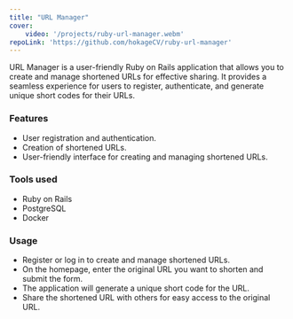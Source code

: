 ```yaml
---
title: "URL Manager"
cover:
    video: '/projects/ruby-url-manager.webm'
repoLink: 'https://github.com/hokageCV/ruby-url-manager'
---
```


URL Manager is a user-friendly Ruby on Rails application that allows you to create and manage shortened URLs for effective sharing. It provides a seamless experience for users to register, authenticate, and generate unique short codes for their URLs.

### Features

-   User registration and authentication.
-   Creation of shortened URLs.
-   User-friendly interface for creating and managing shortened URLs.

### Tools used

-   Ruby on Rails
-   PostgreSQL
-   Docker

### Usage

-   Register or log in to create and manage shortened URLs.
-   On the homepage, enter the original URL you want to shorten and submit the form.
-   The application will generate a unique short code for the URL.
-   Share the shortened URL with others for easy access to the original URL.
